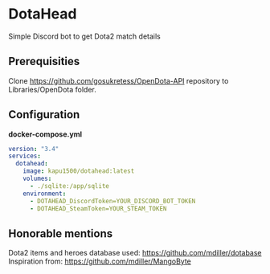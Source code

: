 # DotaHead

Simple Discord bot to get Dota2 match details

## Prerequisities

Clone https://github.com/gosukretess/OpenDota-API repository to Libraries/OpenDota folder.

## Configuration

**docker-compose.yml**

```yaml
version: "3.4"
services:
  dotahead:
    image: kapu1500/dotahead:latest
    volumes:
      - ./sqlite:/app/sqlite
    environment:
      - DOTAHEAD_DiscordToken=YOUR_DISCORD_BOT_TOKEN
      - DOTAHEAD_SteamToken=YOUR_STEAM_TOKEN
```

## Honorable mentions

Dota2 items and heroes database used: https://github.com/mdiller/dotabase
Inspiration from: https://github.com/mdiller/MangoByte
